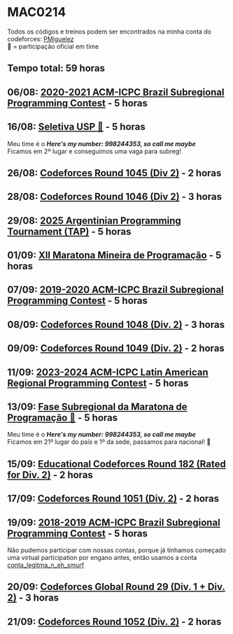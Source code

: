 # MAC0214

Todos os códigos e treinos podem ser encontrados na minha conta do codeforces: [PMiguelez](https://codeforces.com/profile/PMiguelez)  
:balloon: = participação oficial em time

## Tempo total: 59 horas

## 06/08: [2020-2021 ACM-ICPC Brazil Subregional Programming Contest](https://codeforces.com/gym/102861) - 5 horas

## 16/08: [Seletiva USP :balloon:](https://codeforces.com/gym/106039) - 5 horas

Meu time é o ***Here's my number: 998244353, so call me maybe***  
Ficamos em 2º lugar e conseguimos uma vaga para subreg!

## 26/08: [Codeforces Round 1045 (Div 2)](https://codeforces.com/contest/2134) - 2 horas

## 28/08: [Codeforces Round 1046 (Div 2)](https://codeforces.com/contest/2136) - 3 horas

## 29/08: [2025 Argentinian Programming Tournament (TAP)](https://codeforces.com/gym/106054) - 5 horas

## 01/09: [XII Maratona Mineira de Programação](https://codeforces.com/group/YgJmumGtHD/contest/105936) - 5 horas

## 07/09: [2019-2020 ACM-ICPC Brazil Subregional Programming Contest](https://codeforces.com/gym/102346) - 5 horas

## 08/09: [Codeforces Round 1048 (Div. 2)](https://codeforces.com/contest/2139) - 3 horas

## 09/09: [Codeforces Round 1049 (Div. 2)](https://codeforces.com/contest/2140) - 2 horas

## 11/09: [2023-2024 ACM-ICPC Latin American Regional Programming Contest](https://codeforces.com/gym/104736) - 5 horas

## 13/09: [Fase Subregional da Maratona de Programação :balloon:](https://codeforces.com/gym/106073) - 5 horas

Meu time é o ***Here's my number: 998244353, so call me maybe***  
Ficamos em 21º lugar do país e 1º da sede, passamos para nacional! :tada:

## 15/09: [Educational Codeforces Round 182 (Rated for Div. 2)](https://codeforces.com/contest/2144) - 2 horas

## 17/09: [Codeforces Round 1051 (Div. 2)](https://codeforces.com/contest/2143) - 2 horas

## 19/09: [2018-2019 ACM-ICPC Brazil Subregional Programming Contest](https://codeforces.com/gym/101908) - 5 horas

Não pudemos participar com nossas contas, porque já tinhamos começado uma virtual participation por engano antes, então usamos a conta [conta_legitma_n_eh_smurf](https://codeforces.com/gym/101908/standings/participant/219653593#p219653593)

## 20/09: [Codeforces Global Round 29 (Div. 1 + Div. 2)](https://codeforces.com/contest/2147) - 3 horas

## 21/09: [Codeforces Round 1052 (Div. 2)](https://codeforces.com/contest/2146) - 2 horas
